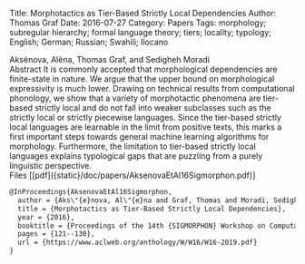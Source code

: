Title: Morphotactics as Tier-Based Strictly Local Dependencies
Author: Thomas Graf
Date: 2016-07-27
Category: Papers
Tags: morphology; subregular hierarchy; formal language theory; tiers; locality; typology; English; German; Russian; Swahili; Ilocano

<div markdown class="authors">
Aksënova, Alëna, Thomas Graf, and Sedigheh Moradi
</div>

<div markdown class="abstract">
<span id="abstract-title">Abstract</span>
It is commonly accepted that morphological dependencies are finite-state in nature. We argue that the upper bound on morphological expressivity is much lower.
Drawing on technical results from computational phonology, we show that a variety of morphotactic phenomena are tier-based strictly local and do not fall into weaker subclasses such as the strictly local or strictly piecewise languages. 
Since the tier-based strictly local languages are learnable in the limit from positive texts, this marks a first important steps towards general machine learning algorithms for morphology.
Furthermore, the limitation to tier-based strictly local languages explains typological gaps that are puzzling from a purely linguistic perspective.
</div>

<div markdown class="files">
<span id="files-title">Files</span>
[[pdf]({static}/doc/papers/AksenovaEtAl16Sigmorphon.pdf)]
</div>

~~~latex
@InProceedings{AksenovaEtAl16Sigmorphon,
  author = {Aks\"{e}nova, Al\"{e}na and Graf, Thomas and Moradi, Sedigheh},
  title = {Morphotactics as Tier-Based Strictly Local Dependencies},
  year = {2016},
  booktitle = {Proceedings of the 14th {SIGMORPHON} Workshop on Computational Research in Phonetics, Phonology, and Morphology},
  pages = {121--130},
  url = {https://www.aclweb.org/anthology/W/W16/W16-2019.pdf}
}
~~~

